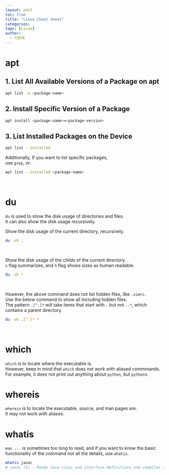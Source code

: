 ```yaml
---
layout: post
toc: true
title: "Linux Cheat Sheet"
categories: 
tags: [Linux]
author:
  - 이현재
---
```


# apt
## 1. List All Available Versions of a Package on apt
```bash
apt list -a <package-name>
```

## 2. Install Specific Version of a Package
```bash
apt install <package-name>=<package-version>
```

## 3. List Installed Packages on the Device
```bash
apt list --installed
```
Additionally, If you want to list specific packages,<br>
use `grep`, or:
```bash
apt list --installed <package-name>
```
<br>

# du
`du` is used to show the disk usage of directories and files.<br>
It can also show the disk usage recursively.
<br>

Show the disk usage of the current directory, recursively.
```bash
du -sh .
```
<br>

Show the disk usage of the childs of the current directory.<br>
`s` flag summarizes, and `h` flag shows sizes as human readable.<br>
```bash
du -sh *
```
<br>

However, the above command does not list hidden files, like `.vimrc`.<br>
Use the below command to show all including hidden files.<br>
The pattern `.[^.]*` will take items that start with `.` but not `..*`, which contains a parent directory.<br>
```bash
du -sh .[^.]* *
```
<br>

# which
`which` is to locate where the executable is.<br>
However, keep in mind that `which` does not work with aliased commmands.
For example, it does not print out anything about `python`, but `python3`.
<br>

# whereis
`whereis` is to locate the executable, source, and man pages are.<br>
It may not work with aliases.
<br>

# whatis
`man ...` is sometimes too long to read,
and if you want to know the basic functionality of the command not all the details,
use `whatis`.
```bash
whatis javac
# javac (1) - Reads Java class and interface definitions and compiles them into bytecode and class files.
```